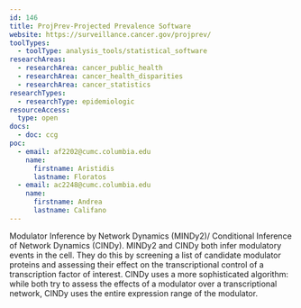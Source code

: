 ```yaml
---
id: 146
title: ProjPrev-Projected Prevalence Software
website: https://surveillance.cancer.gov/projprev/
toolTypes:
  - toolType: analysis_tools/statistical_software
researchAreas:
  - researchArea: cancer_public_health
  - researchArea: cancer_health_disparities
  - researchArea: cancer_statistics
researchTypes:
  - researchType: epidemiologic
resourceAccess:
  type: open
docs:
  - doc: ccg
poc:
  - email: af2202@cumc.columbia.edu
    name:
      firstname: Aristidis
      lastname: Floratos
  - email: ac2248@cumc.columbia.edu
    name:
      firstname: Andrea
      lastname: Califano
---
```

Modulator Inference by Network Dynamics (MINDy2)/ Conditional Inference of Network Dynamics (CINDy). MINDy2 and CINDy both infer modulatory events in the cell. They do this by screening a list of candidate modulator proteins and assessing their effect on the transcriptional control of a transcription factor of interest. CINDy uses a more sophisticated algorithm: while both try to assess the effects of a modulator over a transcriptional network, CINDy uses the entire expression range of the modulator.
